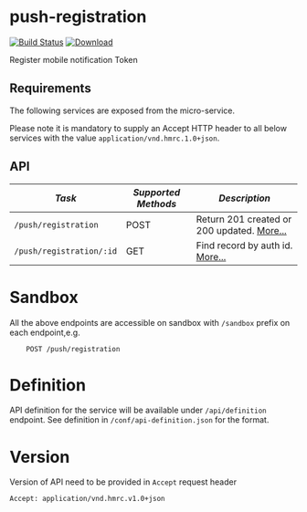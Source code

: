 push-registration
=============================================

[![Build Status](https://travis-ci.org/hmrc/push-registration.svg?branch=master)](https://travis-ci.org/hmrc/push-registration) [ ![Download](https://api.bintray.com/packages/hmrc/releases/push-registration/images/download.svg) ](https://bintray.com/hmrc/releases/personal-income/_latestVersion)

Register mobile notification Token

Requirements
------------

The following services are exposed from the micro-service.

Please note it is mandatory to supply an Accept HTTP header to all below services with the value ```application/vnd.hmrc.1.0+json```. 

API
---

| *Task* | *Supported Methods* | *Description* |
|--------|----|----|
| ```/push/registration``` | POST | Return 201 created or 200 updated. [More...](docs/registration.md)  |
| ```/push/registration/:id``` | GET | Find record by auth id. [More...](docs/find.md)  |


# Sandbox
All the above endpoints are accessible on sandbox with `/sandbox` prefix on each endpoint,e.g.
```
    POST /push/registration
```

# Definition
API definition for the service will be available under `/api/definition` endpoint.
See definition in `/conf/api-definition.json` for the format.

# Version
Version of API need to be provided in `Accept` request header
```
Accept: application/vnd.hmrc.v1.0+json
```

